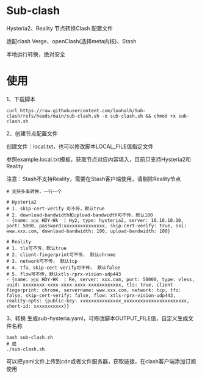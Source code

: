 # Sub-clash
Hysteria2、Reality 节点转换Clash 配置文件

适配clash Verge、openClash(选择meta内核)、Stash

本地运行转换，绝对安全
# 使用
1、下载脚本
```
curl https://raw.githubusercontent.com/loohalh/Sub-clash/refs/heads/main/sub-clash.sh -o sub-clash.sh && chmod +x sub-clash.sh
```
2、创建节点配置文件

创建文件：local.txt，也可以修改脚本LOCAL_FILE值指定文件

参照example.local.txt模板，获取节点对应内容填入，目前只支持Hysteria2和Reality

注意：Stash不支持Reality，需要在Stash客户端使用，请剔除Reality节点

```
# 支持多条转换，一行一个

# Hysteria2 
# 1. skip-cert-verify 可不传，默认true
# 2. download-bandwidth和upload-bandwidth可不传，默认100
- {name: 🇭🇰 HDY-Hk  | Hy2, type: hysteria2, server: 10.10.10.10, port: 5000, password:xxxxxxxxxxxxxxx, skip-cert-verify: true, sni: www.xxx.com, download-bandwidth: 100, upload-bandwidth: 100}

# Reality
# 1. tls可不传，默认true
# 2. client-fingerprint可不传， 默认chrome
# 3. network可不传， 默认tcp
# 4. tfo、skip-cert-verify可不传， 默认false
# 5. flow可不传，默认xtls-rprx-vision-udp443
- {name: 🇭🇰 HDY-HK  | Re, server: xxx.com, port: 50000, type: vless, uuid: xxxxxxxx-xxxx-xxxx-xxxx-xxxxxxxxxxxx, tls: true, client-fingerprint: chrome, servername: www.xxx.com, network: tcp, tfo: false, skip-cert-verify: false, flow: xtls-rprx-vision-udp443, reality-opts: {public-key: xxxxxxxxxxxxxxx_xxxxxxxxxxxxxxxxxxxxxxx, short-id: xxxxxxxxxxx}}
```
3、转换
生成sub-hysteria.yaml，可修改脚本OUTPUT_FILE值，自定义生成文件名称
```
bash sub-clash.sh
# 或
./sub-clash.sh
```
可以把yaml文件上传到cdn或者文件服务器，获取链接，在clash客户端添加订阅使用
